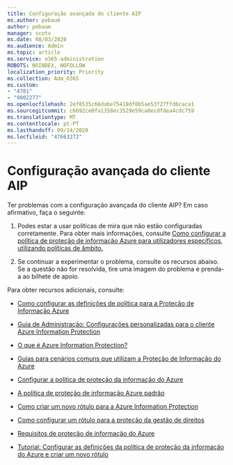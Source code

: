 ```yaml
---
title: Configuração avançada do cliente AIP
ms.author: pebaum
author: pebaum
manager: scotv
ms.date: 08/03/2020
ms.audience: Admin
ms.topic: article
ms.service: o365-administration
ROBOTS: NOINDEX, NOFOLLOW
localization_priority: Priority
ms.collection: Adm_O365
ms.custom:
- "4781"
- "9002277"
ms.openlocfilehash: 2ef8535c66dabe75418df0b5ae53f27ffd6caca1
ms.sourcegitcommit: c6692ce0fa1358ec3529e59ca0ecdfdea4cdc759
ms.translationtype: MT
ms.contentlocale: pt-PT
ms.lasthandoff: 09/14/2020
ms.locfileid: "47663272"
---
```

# <a name="aip-client-advanced-configuration"></a>Configuração avançada do cliente AIP

Ter problemas com a configuração avançada do cliente AIP? Em caso afirmativo, faça o seguinte:

1. Podes estar a usar políticas de mira que não estão configuradas corretamente. Para obter mais informações, consulte [Como configurar a política de proteção de informação Azure para utilizadores específicos, utilizando políticas de âmbito.](https://docs.microsoft.com/azure/information-protection/configure-policy-scope)

2. Se continuar a experimentar o problema, consulte os recursos abaixo. Se a questão não for resolvida, tire uma imagem do problema e prenda-a ao bilhete de apoio.

Para obter recursos adicionais, consulte:

- [Como configurar as definições de política para a Proteção de Informação Azure](https://docs.microsoft.com/azure/information-protection/configure-policy-settings)  
    
- [Guia de Administração: Configurações personalizadas para o cliente Azure Information Protection](https://docs.microsoft.com/azure/information-protection/rms-client/client-admin-guide-customizations)  
    
- [O que é Azure Information Protection?](https://docs.microsoft.com/azure/information-protection/what-is-information-protection)  
    
- [Guias para cenários comuns que utilizam a Proteção de Informação do Azure](https://docs.microsoft.com/azure/information-protection/how-to-guides)  
    
- [Configurar a política de proteção da informação do Azure](https://docs.microsoft.com/azure/information-protection/deploy-use/configure-policy)  
    
- [A política de proteção de informação Azure padrão](https://docs.microsoft.com/azure/information-protection/deploy-use/configure-policy-default)  
    
- [Como criar um novo rótulo para a Azure Information Protection](https://docs.microsoft.com/azure/information-protection/deploy-use/configure-policy-new-label)  
    
- [Como configurar um rótulo para a proteção da gestão de direitos](https://docs.microsoft.com/azure/information-protection/deploy-use/configure-policy-protection)  
    
- [Requisitos de proteção de informação do Azure](https://docs.microsoft.com/azure/information-protection/get-started/requirements)

- [Tutorial: Configurar as definições da política de proteção da informação do Azure e criar um novo rótulo](https://docs.microsoft.com/azure/information-protection/get-started/infoprotect-quick-start-tutorial)